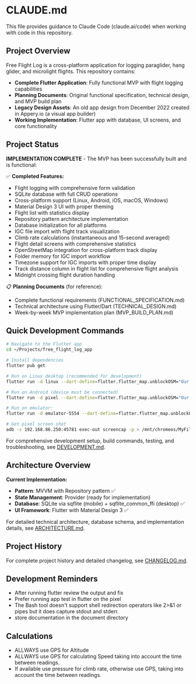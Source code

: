# CLAUDE.md

This file provides guidance to Claude Code (claude.ai/code) when working with code in this repository.

## Project Overview

Free Flight Log is a cross-platform application for logging paraglider, hang glider, and microlight flights. This repository contains:

- **Complete Flutter Application**: Fully functional MVP with flight logging capabilities
- **Planning Documents**: Original functional specification, technical design, and MVP build plan
- **Legacy Design Assets**: An old app design from December 2022 created in Appery.io (a visual app builder)
- **Working Implementation**: Flutter app with database, UI screens, and core functionality

## Project Status

**IMPLEMENTATION COMPLETE** - The MVP has been successfully built and is functional:

✅ **Completed Features:**

- Flight logging with comprehensive form validation
- SQLite database with full CRUD operations
- Cross-platform support (Linux, Android, iOS, macOS, Windows)
- Material Design 3 UI with proper theming
- Flight list with statistics display
- Repository pattern architecture implementation
- Database initialization for all platforms
- IGC file import with flight track visualization
- Climb rate calculations (instantaneous and 15-second averaged)
- Flight detail screens with comprehensive statistics
- OpenStreetMap integration for cross-platform track display
- Folder memory for IGC import workflow
- Timezone support for IGC imports with proper time display
- Track distance column in flight list for comprehensive flight analysis
- Midnight crossing flight duration handling

📋 **Planning Documents** (for reference):

- Complete functional requirements (FUNCTIONAL_SPECIFICATION.md)
- Technical architecture using Flutter/Dart (TECHNICAL_DESIGN.md)
- Week-by-week MVP implementation plan (MVP_BUILD_PLAN.md)

## Quick Development Commands

```bash
# Navigate to the Flutter app
cd ~/Projects/free_flight_log_app

# Install dependencies
flutter pub get

# Run on Linux desktop (recommended for development)
flutter run -d linux --dart-define=flutter.flutter_map.unblockOSM="Our tile servers are not."

# Run on Android (device must be connected)
flutter run -d pixel --dart-define=flutter.flutter_map.unblockOSM="Our tile servers are not."

# Run on emulator:
flutter run -d emulator-5554 --dart-define=flutter.flutter_map.unblockOSM="Our tile servers are not."

# Get pixel screen shot
adb -s 192.168.86.250:45781 exec-out screencap -p > /mnt/chromeos/MyFiles/Downloads/pixel_screenshot.png
```

For comprehensive development setup, build commands, testing, and troubleshooting, see [DEVELOPMENT.md](DEVELOPMENT.md).

## Architecture Overview

**Current Implementation:**

- **Pattern**: MVVM with Repository pattern ✅
- **State Management**: Provider (ready for implementation) 
- **Database**: SQLite via sqflite (mobile) + sqflite_common_ffi (desktop) ✅
- **UI Framework**: Flutter with Material Design 3 ✅

For detailed technical architecture, database schema, and implementation details, see [ARCHITECTURE.md](ARCHITECTURE.md).

## Project History

For complete project history and detailed changelog, see [CHANGELOG.md](CHANGELOG.md).

## Development Reminders

- After running flutter review the output and fix
- Prefer running app test in flutter on the pixel
- The Bash tool doesn't support shell redirection operators like 2>&1 or pipes but it does capture stdout and stderr.
- store documentation in the document directory

## Calculations

- ALLWAYS use GPS for Altitude
- ALLWAYS use GPS for calculating Speed taking into account the time between readings.
- If available use pressure for climb rate, otherwise use GPS, taking into account the time between readings.
  
